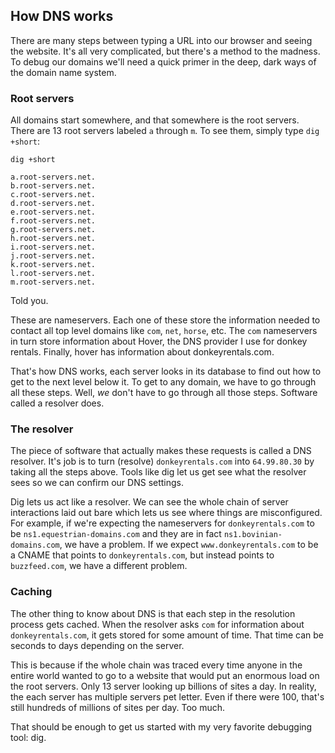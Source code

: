 ## How DNS works

There are many steps between typing a URL into our browser and seeing the website. It's all very complicated, but there's a method to the madness. To debug our domains we'll need a quick primer in the deep, dark ways of the domain name system.

### Root servers

All domains start somewhere, and that somewhere is the root servers. There are 13 root servers labeled `a` through `m`. To see them, simply type `dig +short`:

```shell
dig +short

a.root-servers.net.
b.root-servers.net.
c.root-servers.net.
d.root-servers.net.
e.root-servers.net.
f.root-servers.net.
g.root-servers.net.
h.root-servers.net.
i.root-servers.net.
j.root-servers.net.
k.root-servers.net.
l.root-servers.net.
m.root-servers.net.
```

Told you.

These are nameservers. Each one of these store the information needed to contact all top level domains like `com`, `net`, `horse`, etc. The `com` nameservers in turn store information about Hover, the DNS provider I use for donkey rentals. Finally, hover has information about donkeyrentals.com.

That's how DNS works, each server looks in its database to find out how to get to the next level below it. To get to any domain, we have to go through all these steps. Well, _we_ don't have to go through all those steps. Software called a resolver does.

### The resolver

The piece of software that actually makes these requests is called a DNS resolver. It's job is to turn (resolve) `donkeyrentals.com` into `64.99.80.30` by taking all the steps above. Tools like dig let us get see what the resolver sees so we can confirm our DNS settings.

Dig lets us act like a resolver. We can see the whole chain of server interactions laid out bare which lets us see where things are misconfigured. For example, if we're expecting the nameservers for `donkeyrentals.com` to be `ns1.equestrian-domains.com` and they are in fact `ns1.bovinian-domains.com`, we have a problem. If we expect `www.donkeyrentals.com` to be a CNAME that points to `donkeyrentals.com`, but instead points to `buzzfeed.com`, we have a different problem.

### Caching

The other thing to know about DNS is that each step in the resolution process gets cached. When the resolver asks `com` for information about `donkeyrentals.com`, it gets stored for some amount of time. That time can be seconds to days depending on the server.

This is because if the whole chain was traced every time anyone in the entire world wanted to go to a website that would put an enormous load on the root servers. Only 13 server looking up billions of sites a day. In reality, the each server has multiple servers pet letter. Even if there were 100, that's still hundreds of millions of sites per day. Too much.

That should be enough to get us started with my very favorite debugging tool: dig.
